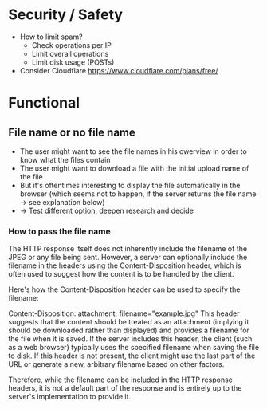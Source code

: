 # Security / Safety
* How to limit spam?
  * Check operations per IP
  * Limit overall operations
  * Limit disk usage (POSTs)
 * Consider Cloudflare https://www.cloudflare.com/plans/free/

# Functional
## File name or no file name
* The user might want to see the file names in his owerview in order to know what the files contain
* The user might want to download a file with the initial upload name of the file
* But it's oftentimes interesting to display the file automatically in the browser (which seems not to happen, if the server returns the file name -> see explanation below)
* -> Test different option, deepen research and decide

### How to pass the file name
The HTTP response itself does not inherently include the filename of the JPEG or any file being sent. However, a server can optionally include the filename in the headers using the Content-Disposition header, which is often used to suggest how the content is to be handled by the client.

Here's how the Content-Disposition header can be used to specify the filename:

Content-Disposition: attachment; filename="example.jpg"
This header suggests that the content should be treated as an attachment (implying it should be downloaded rather than displayed) and provides a filename for the file when it is saved. If the server includes this header, the client (such as a web browser) typically uses the specified filename when saving the file to disk. If this header is not present, the client might use the last part of the URL or generate a new, arbitrary filename based on other factors.

Therefore, while the filename can be included in the HTTP response headers, it is not a default part of the response and is entirely up to the server's implementation to provide it.
